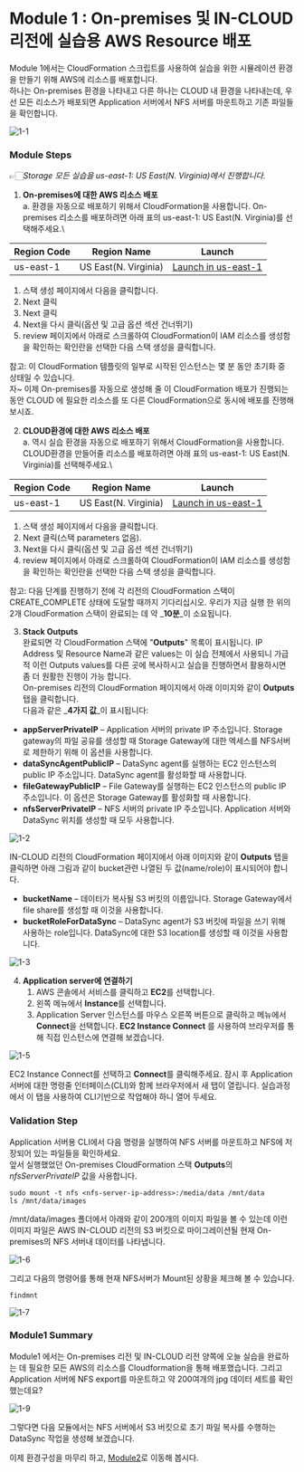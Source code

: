 # Module 1 : On-premises 및 IN-CLOUD 리전에 실습용 AWS Resource 배포

Module 1에서는 CloudFormation 스크립트를 사용하여 실습을 위한 시뮬레이션 환경을 만들기 위해 AWS에 리소스를 배포합니다.\
하나는 On-premises 환경을 나타내고 다른 하나는 CLOUD 내 환경을 나타내는데, 우선 모든 리소스가 배포되면 Application 서버에서 NFS 서버를 마운트하고 기존 파일들을 확인합니다.

![1-1](../images/1-1.png)

### Module Steps

👉🏻_Storage 모든 실습을 us-east-1: US East(N. Virginia)에서 진행합니다._

1. **On-premises에 대한 AWS 리소스 배포**\
   a. 환경을 자동으로 배포하기 위해서 CloudFormation을 사용합니다. On-premises 리소스를 배포하려면 아래 표의 us-east-1: US East(N. Virginia)를 선택해주세요.\


| Region Code | Region Name          | Launch                                                                                                                                                                                                                                                                                                |
| ----------- | -------------------- | ----------------------------------------------------------------------------------------------------------------------------------------------------------------------------------------------------------------------------------------------------------------------------------------------------- |
| us-east-1   | US East(N. Virginia) | [Launch in us-east-1](https://us-east-1.console.aws.amazon.com/cloudformation/home?region=us-east-1#/stacks/create?stackName=DataMigrationWorkshop-onPremResources\&templateURL=https://aws-datasync-samples.s3-us-west-2.amazonaws.com/workshops/nfs-migration/data-migration-workshop-on-prem.yaml) |

1. 스택 생성 페이지에서 다음을 클릭합니다.
2. Next 클릭
3. Next 클릭
4. Next을 다시 클릭(옵션 및 고급 옵션 섹션 건너뛰기)
5. review 페이지에서 아래로 스크롤하여 CloudFormation이 IAM 리소스를 생성함을 확인하는 확인란을 선택한 다음 스택 생성을 클릭합니다.

참고: 이 CloudFormation 템플릿의 일부로 시작된 인스턴스는 몇 분 동안 초기화 중 상태일 수 있습니다.\
자\~ 이제 On-premises를 자동으로 생성해 줄 이 CloudFormation 배포가 진행되는 동안 CLOUD 에 필요한 리소스를 또 다른 CloudFormation으로 동시에 배포를 진행해 보시죠.

2. **CLOUD환경에 대한 AWS 리소스 배포**\
   a. 역시 실습 환경을 자동으로 배포하기 위해서 CloudFormation을 사용합니다. CLOUD환경을 만들어줄 리소스를 배포하려면 아래 표의 us-east-1: US East(N. Virginia)를 선택해주세요.\


| Region Code | Region Name          | Launch                                                                                                                                                                                                                                                                                     |
| ----------- | -------------------- | ------------------------------------------------------------------------------------------------------------------------------------------------------------------------------------------------------------------------------------------------------------------------------------------ |
| us-east-1   | US East(N. Virginia) | [Launch in us-east-1](https://console.aws.amazon.com/cloudformation/home?region=us-east-1#/stacks/new?stackName=DataMigrationWorkshop-inCloudResources\&templateURL=https://aws-datasync-samples.s3-us-west-2.amazonaws.com/workshops/nfs-migration/data-migration-workshop-in-cloud.yaml) |

1. 스택 생성 페이지에서 다음을 클릭합니다.
2. Next 클릭(스택 parameters 없음).
3. Next을 다시 클릭(옵션 및 고급 옵션 섹션 건너뛰기)
4. review 페이지에서 아래로 스크롤하여 CloudFormation이 IAM 리소스를 생성함을 확인하는 확인란을 선택한 다음 스택 생성을 클릭합니다.

참고: 다음 단계를 진행하기 전에 각 리전의 CloudFormation 스택이 CREATE\_COMPLETE 상태에 도달할 때까지 기다리십시오. 우리가 지금 실행 한 위의 2개 CloudFormation 스택이 완료되는 데 약 _**10분**_이 소요됩니다.

3. **Stack Outputs**\
   완료되면 각 CloudFormation 스택에 "**Outputs**" 목록이 표시됩니다. IP Address 및 Resource Name과 같은 values는 이 실습 전체에서 사용되니 가급적 이런 Outputs values를 다른 곳에 복사하시고 실습을 진행하면서 활용하시면 좀 더 원활한 진행이 가능 합니다.\
   On-premises 리전의 CloudFormation 페이지에서 아래 이미지와 같이 **Outputs** 탭을 클릭합니다.\
   다음과 같은 _**4가지 값**_이 표시됩니다:

* **appServerPrivateIP** – Application 서버의 private IP 주소입니다. Storage gateway의 파일 공유를 생성할 때 Storage Gateway에 대한 엑세스를 NFS서버로 제한하기 위해 이 옵션을 사용합니다.
* **dataSyncAgentPublicIP** – DataSync agent를 실행하는 EC2 인스턴스의 public IP 주소입니다. DataSync agent를 활성화할 때 사용합니다.
* **fileGatewayPublicIP** – File Gateway를 실행하는 EC2 인스턴스의 public IP 주소입니다. 이 옵션은 Storage Gateway를 활성화할 때 사용합니다.
* **nfsServerPrivateIP** – NFS 서버의 private IP 주소입니다. Application 서버와 DataSync 위치를 생성할 때 모두 사용합니다.

![1-2](../images/1-2.png)

IN-CLOUD 리전의 CloudFormation 페이지에서 아래 이미지와 같이 **Outputs** 탭을 클릭하면 아래 그림과 같이 bucket관련 나열된 두 값(name/role)이 표시되어야 합니다.

* **bucketName** – 데이터가 복사될 S3 버킷의 이름입니다. Storage Gateway에서 file share를 생성할 때 이것을 사용합니다.
* **bucketRoleForDataSync** – DataSync agent가 S3 버킷에 파일을 쓰기 위해 사용하는 role입니다. DataSync에 대한 S3 location를 생성할 때 이것을 사용합니다.

![1-3](../images/1-3.png)

4. **Application server에 연결하기**
   1. AWS 콘솔에서 서비스를 클릭하고 **EC2**를 선택합니다.
   2. 왼쪽 메뉴에서 **Instance**를 선택합니다.
   3. Application Server 인스턴스를 마우스 오른쪽 버튼으로 클릭하고 메뉴에서 **Connect**을 선택합니다. **EC2 Instance Connect** 를 사용하여 브라우저를 통해 직접 인스턴스에 연결해 보겠습니다.

![1-5](../images/1-5.png)

EC2 Instance Connect를 선택하고 **Connect**를 클릭해주세요. 잠시 후 Application 서버에 대한 명령줄 인터페이스(CLI)와 함께 브라우저에서 새 탭이 열립니다. 실습과정에서 이 탭을 사용하여 CLI기반으로 작업해야 하니 열어 두세요.

### Validation Step

Application 서버용 CLI에서 다음 명령을 실행하여 NFS 서버를 마운트하고 NFS에 저장되어 있는 파일들을 확인하세요.\
앞서 실행했었던 On-premises CloudFormation 스택 **Outputs**의 _nfsServerPrivateIP_ 값을 사용합니다.

```
sudo mount -t nfs <nfs-server-ip-address>:/media/data /mnt/data
ls /mnt/data/images
```

/mnt/data/images 폴더에서 아래와 같이 200개의 이미지 파일을 볼 수 있는데 이런 이미지 파일은 AWS IN-CLOUD 리전의 S3 버킷으로 마이그레이션될 현재 On-premises의 NFS 서버내 데이터를 나타냅니다.

![1-6](../images/1-6.png)

그리고 다음의 명령어를 통해 현재 NFS서버가 Mount된 상황을 체크해 볼 수 있습니다.

```
findmnt
```

![1-7](../images/1-7.png)

### Module1 Summary

Module1 에서는 On-premises 리전 및 IN-CLOUD 리전 양쪽에 오늘 실습을 완료하는 데 필요한 모든 AWS의 리소스를 Cloudformation을 통해 배포했습니다. 그리고 Application 서버에 NFS export를 마운트하고 약 200여개의 jpg 데이터 세트를 확인했는데요?

![1-9](../images/1-9.png)

그렇다면 다음 모듈에서는 NFS 서버에서 S3 버킷으로 초기 파일 복사를 수행하는 DataSync 작업을 생성해 보겠습니다.

이제 환경구성을 마무리 하고, [Module2](module2.md)로 이동해 봅시다.
